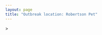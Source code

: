 ```yaml
---
layout: page
title: "Outbreak location: Robertson Pet"
---
```

<div id="mapid">
<script src="https://buda-magenta.github.io/hazard_map/load_map.js"></script>
><script>
var marker_outbreak = L.marker([12.955100, 78.269900],{"autoPan": true}).addTo(map); marker_outbreak.bindTooltip("Robertson Pet").openTooltip();

var circle_1 = L.circle([12.979120, 77.591300], {"pane": "markerPane", "color": "red", "fill": true, "fillOpacity": 0.2, "fillRule": "evenodd", "lineCap": "round", "lineJoin": "round", "opacity": 1.0, "radius": 198230, "stroke": true, "weight": 3}).addTo(map);
circle_1.bindTooltip("Bangalore<br>rank: 1<br>hazard index: 0.198231")
circle_1.bindPopup('<a href="https://buda-magenta.github.io/hazard_map/Bangalore">Bangalore</a>')

var circle_2 = L.circle([13.137000, 78.133961], {"pane": "markerPane", "color": "red", "fill": true, "fillOpacity": 0.2, "fillRule": "evenodd", "lineCap": "round", "lineJoin": "round", "opacity": 1.0, "radius": 114388, "stroke": true, "weight": 3}).addTo(map);
circle_2.bindTooltip("Kolar<br>rank: 2<br>hazard index: 0.114388")
circle_2.bindPopup('<a href="https://buda-magenta.github.io/hazard_map/Kolar">Kolar</a>')

var circle_3 = L.circle([12.305183, 76.655361], {"pane": "markerPane", "color": "red", "fill": true, "fillOpacity": 0.2, "fillRule": "evenodd", "lineCap": "round", "lineJoin": "round", "opacity": 1.0, "radius": 9318, "stroke": true, "weight": 3}).addTo(map);
circle_3.bindTooltip("Mysore<br>rank: 3<br>hazard index: 0.009318")
circle_3.bindPopup('<a href="https://buda-magenta.github.io/hazard_map/Mysore">Mysore</a>')

var circle_4 = L.circle([13.083694, 80.270186], {"pane": "markerPane", "color": "red", "fill": true, "fillOpacity": 0.2, "fillRule": "evenodd", "lineCap": "round", "lineJoin": "round", "opacity": 1.0, "radius": 8567, "stroke": true, "weight": 3}).addTo(map);
circle_4.bindTooltip("Chennai<br>rank: 4<br>hazard index: 0.008568")
circle_4.bindPopup('<a href="https://buda-magenta.github.io/hazard_map/Chennai">Chennai</a>')

var circle_5 = L.circle([13.631637, 79.423171], {"pane": "markerPane", "color": "red", "fill": true, "fillOpacity": 0.2, "fillRule": "evenodd", "lineCap": "round", "lineJoin": "round", "opacity": 1.0, "radius": 7516, "stroke": true, "weight": 3}).addTo(map);
circle_5.bindTooltip("Tirupati<br>rank: 5<br>hazard index: 0.007516")
circle_5.bindPopup('<a href="https://buda-magenta.github.io/hazard_map/Tirupati">Tirupati</a>')

var circle_6 = L.circle([11.664300, 78.146000], {"pane": "markerPane", "color": "red", "fill": true, "fillOpacity": 0.2, "fillRule": "evenodd", "lineCap": "round", "lineJoin": "round", "opacity": 1.0, "radius": 5452, "stroke": true, "weight": 3}).addTo(map);
circle_6.bindTooltip("Salem<br>rank: 6<br>hazard index: 0.005452")
circle_6.bindPopup('<a href="https://buda-magenta.github.io/hazard_map/Salem">Salem</a>')

var circle_7 = L.circle([13.340077, 77.100621], {"pane": "markerPane", "color": "red", "fill": true, "fillOpacity": 0.2, "fillRule": "evenodd", "lineCap": "round", "lineJoin": "round", "opacity": 1.0, "radius": 5065, "stroke": true, "weight": 3}).addTo(map);
circle_7.bindTooltip("Tumkur<br>rank: 7<br>hazard index: 0.005065")
circle_7.bindPopup('<a href="https://buda-magenta.github.io/hazard_map/Tumkur">Tumkur</a>')

var circle_8 = L.circle([28.651718, 77.221939], {"pane": "markerPane", "color": "red", "fill": true, "fillOpacity": 0.2, "fillRule": "evenodd", "lineCap": "round", "lineJoin": "round", "opacity": 1.0, "radius": 4049, "stroke": true, "weight": 3}).addTo(map);
circle_8.bindTooltip("Delhi<br>rank: 8<br>hazard index: 0.004050")
circle_8.bindPopup('<a href="https://buda-magenta.github.io/hazard_map/Delhi">Delhi</a>')

var circle_9 = L.circle([13.160105, 79.155551], {"pane": "markerPane", "color": "red", "fill": true, "fillOpacity": 0.2, "fillRule": "evenodd", "lineCap": "round", "lineJoin": "round", "opacity": 1.0, "radius": 4022, "stroke": true, "weight": 3}).addTo(map);
circle_9.bindTooltip("Chittoor<br>rank: 9<br>hazard index: 0.004022")
circle_9.bindPopup('<a href="https://buda-magenta.github.io/hazard_map/Chittoor">Chittoor</a>')

var circle_10 = L.circle([19.075990, 72.877393], {"pane": "markerPane", "color": "red", "fill": true, "fillOpacity": 0.2, "fillRule": "evenodd", "lineCap": "round", "lineJoin": "round", "opacity": 1.0, "radius": 3353, "stroke": true, "weight": 3}).addTo(map);
circle_10.bindTooltip("Mumbai<br>rank: 10<br>hazard index: 0.003354")
circle_10.bindPopup('<a href="https://buda-magenta.github.io/hazard_map/Mumbai">Mumbai</a>')

var circle_11 = L.circle([17.388786, 78.461065], {"pane": "markerPane", "color": "red", "fill": true, "fillOpacity": 0.2, "fillRule": "evenodd", "lineCap": "round", "lineJoin": "round", "opacity": 1.0, "radius": 2960, "stroke": true, "weight": 3}).addTo(map);
circle_11.bindTooltip("Hyderabad<br>rank: 11<br>hazard index: 0.002960")
circle_11.bindPopup('<a href="https://buda-magenta.github.io/hazard_map/Hyderabad">Hyderabad</a>')

var circle_12 = L.circle([12.792907, 78.699917], {"pane": "markerPane", "color": "red", "fill": true, "fillOpacity": 0.2, "fillRule": "evenodd", "lineCap": "round", "lineJoin": "round", "opacity": 1.0, "radius": 2241, "stroke": true, "weight": 3}).addTo(map);
circle_12.bindTooltip("Ambur<br>rank: 12<br>hazard index: 0.002242")
circle_12.bindPopup('<a href="https://buda-magenta.github.io/hazard_map/Ambur">Ambur</a>')

var circle_13 = L.circle([22.541418, 88.357691], {"pane": "markerPane", "color": "red", "fill": true, "fillOpacity": 0.2, "fillRule": "evenodd", "lineCap": "round", "lineJoin": "round", "opacity": 1.0, "radius": 2009, "stroke": true, "weight": 3}).addTo(map);
circle_13.bindTooltip("Kolkata<br>rank: 13<br>hazard index: 0.002010")
circle_13.bindPopup('<a href="https://buda-magenta.github.io/hazard_map/Kolkata">Kolkata</a>')

var circle_14 = L.circle([12.794811, 79.000641], {"pane": "markerPane", "color": "red", "fill": true, "fillOpacity": 0.2, "fillRule": "evenodd", "lineCap": "round", "lineJoin": "round", "opacity": 1.0, "radius": 1923, "stroke": true, "weight": 3}).addTo(map);
circle_14.bindTooltip("Vellore<br>rank: 14<br>hazard index: 0.001924")
circle_14.bindPopup('<a href="https://buda-magenta.github.io/hazard_map/Vellore">Vellore</a>')

var circle_15 = L.circle([12.732884, 77.830948], {"pane": "markerPane", "color": "red", "fill": true, "fillOpacity": 0.2, "fillRule": "evenodd", "lineCap": "round", "lineJoin": "round", "opacity": 1.0, "radius": 1691, "stroke": true, "weight": 3}).addTo(map);
circle_15.bindTooltip("Hosur<br>rank: 15<br>hazard index: 0.001691")
circle_15.bindPopup('<a href="https://buda-magenta.github.io/hazard_map/Hosur">Hosur</a>')

var circle_16 = L.circle([18.521428, 73.854454], {"pane": "markerPane", "color": "red", "fill": true, "fillOpacity": 0.2, "fillRule": "evenodd", "lineCap": "round", "lineJoin": "round", "opacity": 1.0, "radius": 1569, "stroke": true, "weight": 3}).addTo(map);
circle_16.bindTooltip("Pune<br>rank: 16<br>hazard index: 0.001570")
circle_16.bindPopup('<a href="https://buda-magenta.github.io/hazard_map/Pune">Pune</a>')

var circle_17 = L.circle([13.125476, 80.094090], {"pane": "markerPane", "color": "red", "fill": true, "fillOpacity": 0.2, "fillRule": "evenodd", "lineCap": "round", "lineJoin": "round", "opacity": 1.0, "radius": 1484, "stroke": true, "weight": 3}).addTo(map);
circle_17.bindTooltip("Avadi<br>rank: 17<br>hazard index: 0.001485")
circle_17.bindPopup('<a href="https://buda-magenta.github.io/hazard_map/Avadi">Avadi</a>')

var circle_18 = L.circle([14.475294, 78.821686], {"pane": "markerPane", "color": "red", "fill": true, "fillOpacity": 0.2, "fillRule": "evenodd", "lineCap": "round", "lineJoin": "round", "opacity": 1.0, "radius": 1472, "stroke": true, "weight": 3}).addTo(map);
circle_18.bindTooltip("Kadapa<br>rank: 18<br>hazard index: 0.001472")
circle_18.bindPopup('<a href="https://buda-magenta.github.io/hazard_map/Kadapa">Kadapa</a>')

var circle_19 = L.circle([10.915649, 79.806949], {"pane": "markerPane", "color": "red", "fill": true, "fillOpacity": 0.2, "fillRule": "evenodd", "lineCap": "round", "lineJoin": "round", "opacity": 1.0, "radius": 1460, "stroke": true, "weight": 3}).addTo(map);
circle_19.bindTooltip("Pondicherry<br>rank: 19<br>hazard index: 0.001461")
circle_19.bindPopup('<a href="https://buda-magenta.github.io/hazard_map/Pondicherry">Pondicherry</a>')

var circle_20 = L.circle([12.523889, 76.896196], {"pane": "markerPane", "color": "red", "fill": true, "fillOpacity": 0.2, "fillRule": "evenodd", "lineCap": "round", "lineJoin": "round", "opacity": 1.0, "radius": 1386, "stroke": true, "weight": 3}).addTo(map);
circle_20.bindTooltip("Mandya<br>rank: 20<br>hazard index: 0.001386")
circle_20.bindPopup('<a href="https://buda-magenta.github.io/hazard_map/Mandya">Mandya</a>')

var circle_21 = L.circle([12.227213, 79.070156], {"pane": "markerPane", "color": "red", "fill": true, "fillOpacity": 0.2, "fillRule": "evenodd", "lineCap": "round", "lineJoin": "round", "opacity": 1.0, "radius": 1287, "stroke": true, "weight": 3}).addTo(map);
circle_21.bindTooltip("Tiruvannamalai<br>rank: 21<br>hazard index: 0.001288")
circle_21.bindPopup('<a href="https://buda-magenta.github.io/hazard_map/Tiruvannamalai">Tiruvannamalai</a>')

var circle_22 = L.circle([12.869810, 74.843008], {"pane": "markerPane", "color": "red", "fill": true, "fillOpacity": 0.2, "fillRule": "evenodd", "lineCap": "round", "lineJoin": "round", "opacity": 1.0, "radius": 1279, "stroke": true, "weight": 3}).addTo(map);
circle_22.bindTooltip("Mangalore<br>rank: 22<br>hazard index: 0.001280")
circle_22.bindPopup('<a href="https://buda-magenta.github.io/hazard_map/Mangalore">Mangalore</a>')

var circle_23 = L.circle([11.001812, 76.962843], {"pane": "markerPane", "color": "red", "fill": true, "fillOpacity": 0.2, "fillRule": "evenodd", "lineCap": "round", "lineJoin": "round", "opacity": 1.0, "radius": 1269, "stroke": true, "weight": 3}).addTo(map);
circle_23.bindTooltip("Coimbatore<br>rank: 23<br>hazard index: 0.001269")
circle_23.bindPopup('<a href="https://buda-magenta.github.io/hazard_map/Coimbatore">Coimbatore</a>')

var circle_24 = L.circle([13.007082, 76.099270], {"pane": "markerPane", "color": "red", "fill": true, "fillOpacity": 0.2, "fillRule": "evenodd", "lineCap": "round", "lineJoin": "round", "opacity": 1.0, "radius": 1162, "stroke": true, "weight": 3}).addTo(map);
circle_24.bindTooltip("Hassan<br>rank: 24<br>hazard index: 0.001162")
circle_24.bindPopup('<a href="https://buda-magenta.github.io/hazard_map/Hassan">Hassan</a>')

var circle_25 = L.circle([14.466127, 75.920636], {"pane": "markerPane", "color": "red", "fill": true, "fillOpacity": 0.2, "fillRule": "evenodd", "lineCap": "round", "lineJoin": "round", "opacity": 1.0, "radius": 1161, "stroke": true, "weight": 3}).addTo(map);
circle_25.bindTooltip("Davanagere<br>rank: 25<br>hazard index: 0.001162")
circle_25.bindPopup('<a href="https://buda-magenta.github.io/hazard_map/Davanagere">Davanagere</a>')

var circle_26 = L.circle([13.932609, 75.574978], {"pane": "markerPane", "color": "red", "fill": true, "fillOpacity": 0.2, "fillRule": "evenodd", "lineCap": "round", "lineJoin": "round", "opacity": 1.0, "radius": 1069, "stroke": true, "weight": 3}).addTo(map);
circle_26.bindTooltip("Shimoga<br>rank: 26<br>hazard index: 0.001069")
circle_26.bindPopup('<a href="https://buda-magenta.github.io/hazard_map/Shimoga">Shimoga</a>')

var circle_27 = L.circle([23.021624, 72.579707], {"pane": "markerPane", "color": "red", "fill": true, "fillOpacity": 0.2, "fillRule": "evenodd", "lineCap": "round", "lineJoin": "round", "opacity": 1.0, "radius": 1054, "stroke": true, "weight": 3}).addTo(map);
circle_27.bindTooltip("Ahmedabad<br>rank: 27<br>hazard index: 0.001055")
circle_27.bindPopup('<a href="https://buda-magenta.github.io/hazard_map/Ahmedabad">Ahmedabad</a>')

var circle_28 = L.circle([11.369204, 77.676627], {"pane": "markerPane", "color": "red", "fill": true, "fillOpacity": 0.2, "fillRule": "evenodd", "lineCap": "round", "lineJoin": "round", "opacity": 1.0, "radius": 936, "stroke": true, "weight": 3}).addTo(map);
circle_28.bindTooltip("Erode<br>rank: 28<br>hazard index: 0.000936")
circle_28.bindPopup('<a href="https://buda-magenta.github.io/hazard_map/Erode">Erode</a>')

var circle_29 = L.circle([12.989816, 80.100987], {"pane": "markerPane", "color": "red", "fill": true, "fillOpacity": 0.2, "fillRule": "evenodd", "lineCap": "round", "lineJoin": "round", "opacity": 1.0, "radius": 931, "stroke": true, "weight": 3}).addTo(map);
circle_29.bindTooltip("Pallavaram<br>rank: 29<br>hazard index: 0.000932")
circle_29.bindPopup('<a href="https://buda-magenta.github.io/hazard_map/Pallavaram">Pallavaram</a>')

var circle_30 = L.circle([9.931308, 76.267414], {"pane": "markerPane", "color": "red", "fill": true, "fillOpacity": 0.2, "fillRule": "evenodd", "lineCap": "round", "lineJoin": "round", "opacity": 1.0, "radius": 928, "stroke": true, "weight": 3}).addTo(map);
circle_30.bindTooltip("Kochi<br>rank: 30<br>hazard index: 0.000929")
circle_30.bindPopup('<a href="https://buda-magenta.github.io/hazard_map/Kochi">Kochi</a>')

var circle_31 = L.circle([15.351838, 75.137985], {"pane": "markerPane", "color": "red", "fill": true, "fillOpacity": 0.2, "fillRule": "evenodd", "lineCap": "round", "lineJoin": "round", "opacity": 1.0, "radius": 908, "stroke": true, "weight": 3}).addTo(map);
circle_31.bindTooltip("Hubli<br>rank: 31<br>hazard index: 0.000908")
circle_31.bindPopup('<a href="https://buda-magenta.github.io/hazard_map/Hubli">Hubli</a>')

var circle_32 = L.circle([16.508759, 80.618510], {"pane": "markerPane", "color": "red", "fill": true, "fillOpacity": 0.2, "fillRule": "evenodd", "lineCap": "round", "lineJoin": "round", "opacity": 1.0, "radius": 889, "stroke": true, "weight": 3}).addTo(map);
circle_32.bindTooltip("Vijayawada<br>rank: 32<br>hazard index: 0.000890")
circle_32.bindPopup('<a href="https://buda-magenta.github.io/hazard_map/Vijayawada">Vijayawada</a>')

var circle_33 = L.circle([17.723128, 83.301284], {"pane": "markerPane", "color": "red", "fill": true, "fillOpacity": 0.2, "fillRule": "evenodd", "lineCap": "round", "lineJoin": "round", "opacity": 1.0, "radius": 881, "stroke": true, "weight": 3}).addTo(map);
circle_33.bindTooltip("Visakhapatnam<br>rank: 33<br>hazard index: 0.000881")
circle_33.bindPopup('<a href="https://buda-magenta.github.io/hazard_map/Visakhapatnam">Visakhapatnam</a>')

var circle_34 = L.circle([14.654623, 77.556260], {"pane": "markerPane", "color": "red", "fill": true, "fillOpacity": 0.2, "fillRule": "evenodd", "lineCap": "round", "lineJoin": "round", "opacity": 1.0, "radius": 861, "stroke": true, "weight": 3}).addTo(map);
circle_34.bindTooltip("Anantapur<br>rank: 34<br>hazard index: 0.000861")
circle_34.bindPopup('<a href="https://buda-magenta.github.io/hazard_map/Anantapur">Anantapur</a>')

var circle_35 = L.circle([15.398403, 73.812918], {"pane": "markerPane", "color": "red", "fill": true, "fillOpacity": 0.2, "fillRule": "evenodd", "lineCap": "round", "lineJoin": "round", "opacity": 1.0, "radius": 804, "stroke": true, "weight": 3}).addTo(map);
circle_35.bindTooltip("Vasco Da Gama<br>rank: 35<br>hazard index: 0.000804")
circle_35.bindPopup('<a href="https://buda-magenta.github.io/hazard_map/Vasco_Da_Gama">Vasco Da Gama</a>')

var circle_36 = L.circle([20.266777, 85.843559], {"pane": "markerPane", "color": "red", "fill": true, "fillOpacity": 0.2, "fillRule": "evenodd", "lineCap": "round", "lineJoin": "round", "opacity": 1.0, "radius": 791, "stroke": true, "weight": 3}).addTo(map);
circle_36.bindTooltip("Bhubaneswar<br>rank: 36<br>hazard index: 0.000791")
circle_36.bindPopup('<a href="https://buda-magenta.github.io/hazard_map/Bhubaneswar">Bhubaneswar</a>')

var circle_37 = L.circle([12.929903, 80.111823], {"pane": "markerPane", "color": "red", "fill": true, "fillOpacity": 0.2, "fillRule": "evenodd", "lineCap": "round", "lineJoin": "round", "opacity": 1.0, "radius": 761, "stroke": true, "weight": 3}).addTo(map);
circle_37.bindTooltip("Tambaram<br>rank: 37<br>hazard index: 0.000761")
circle_37.bindPopup('<a href="https://buda-magenta.github.io/hazard_map/Tambaram">Tambaram</a>')

var circle_38 = L.circle([12.836393, 79.705330], {"pane": "markerPane", "color": "red", "fill": true, "fillOpacity": 0.2, "fillRule": "evenodd", "lineCap": "round", "lineJoin": "round", "opacity": 1.0, "radius": 707, "stroke": true, "weight": 3}).addTo(map);
circle_38.bindTooltip("Kanchipuram<br>rank: 38<br>hazard index: 0.000707")
circle_38.bindPopup('<a href="https://buda-magenta.github.io/hazard_map/Kanchipuram">Kanchipuram</a>')

var circle_39 = L.circle([8.576971, 77.050125], {"pane": "markerPane", "color": "red", "fill": true, "fillOpacity": 0.2, "fillRule": "evenodd", "lineCap": "round", "lineJoin": "round", "opacity": 1.0, "radius": 659, "stroke": true, "weight": 3}).addTo(map);
circle_39.bindTooltip("Thiruvananthapuram<br>rank: 39<br>hazard index: 0.000660")
circle_39.bindPopup('<a href="https://buda-magenta.github.io/hazard_map/Thiruvananthapuram">Thiruvananthapuram</a>')

var circle_40 = L.circle([13.826383, 77.493772], {"pane": "markerPane", "color": "red", "fill": true, "fillOpacity": 0.2, "fillRule": "evenodd", "lineCap": "round", "lineJoin": "round", "opacity": 1.0, "radius": 655, "stroke": true, "weight": 3}).addTo(map);
circle_40.bindTooltip("Hindupur<br>rank: 40<br>hazard index: 0.000656")
circle_40.bindPopup('<a href="https://buda-magenta.github.io/hazard_map/Hindupur">Hindupur</a>')

var circle_41 = L.circle([13.573260, 78.479146], {"pane": "markerPane", "color": "red", "fill": true, "fillOpacity": 0.2, "fillRule": "evenodd", "lineCap": "round", "lineJoin": "round", "opacity": 1.0, "radius": 614, "stroke": true, "weight": 3}).addTo(map);
circle_41.bindTooltip("Madanapalle<br>rank: 41<br>hazard index: 0.000614")
circle_41.bindPopup('<a href="https://buda-magenta.github.io/hazard_map/Madanapalle">Madanapalle</a>')

var circle_42 = L.circle([17.849907, 75.276320], {"pane": "markerPane", "color": "red", "fill": true, "fillOpacity": 0.2, "fillRule": "evenodd", "lineCap": "round", "lineJoin": "round", "opacity": 1.0, "radius": 561, "stroke": true, "weight": 3}).addTo(map);
circle_42.bindTooltip("Solapur<br>rank: 42<br>hazard index: 0.000561")
circle_42.bindPopup('<a href="https://buda-magenta.github.io/hazard_map/Solapur">Solapur</a>')

var circle_43 = L.circle([9.926115, 78.114098], {"pane": "markerPane", "color": "red", "fill": true, "fillOpacity": 0.2, "fillRule": "evenodd", "lineCap": "round", "lineJoin": "round", "opacity": 1.0, "radius": 554, "stroke": true, "weight": 3}).addTo(map);
circle_43.bindTooltip("Madurai<br>rank: 43<br>hazard index: 0.000554")
circle_43.bindPopup('<a href="https://buda-magenta.github.io/hazard_map/Madurai">Madurai</a>')

var circle_44 = L.circle([14.422347, 77.720069], {"pane": "markerPane", "color": "red", "fill": true, "fillOpacity": 0.2, "fillRule": "evenodd", "lineCap": "round", "lineJoin": "round", "opacity": 1.0, "radius": 535, "stroke": true, "weight": 3}).addTo(map);
circle_44.bindTooltip("Dharmavaram<br>rank: 44<br>hazard index: 0.000535")
circle_44.bindPopup('<a href="https://buda-magenta.github.io/hazard_map/Dharmavaram">Dharmavaram</a>')

var circle_45 = L.circle([21.149813, 79.082056], {"pane": "markerPane", "color": "red", "fill": true, "fillOpacity": 0.2, "fillRule": "evenodd", "lineCap": "round", "lineJoin": "round", "opacity": 1.0, "radius": 526, "stroke": true, "weight": 3}).addTo(map);
circle_45.bindTooltip("Nagpur<br>rank: 45<br>hazard index: 0.000527")
circle_45.bindPopup('<a href="https://buda-magenta.github.io/hazard_map/Nagpur">Nagpur</a>')

var circle_46 = L.circle([14.226644, 76.400512], {"pane": "markerPane", "color": "red", "fill": true, "fillOpacity": 0.2, "fillRule": "evenodd", "lineCap": "round", "lineJoin": "round", "opacity": 1.0, "radius": 525, "stroke": true, "weight": 3}).addTo(map);
circle_46.bindTooltip("Chitradurga<br>rank: 46<br>hazard index: 0.000526")
circle_46.bindPopup('<a href="https://buda-magenta.github.io/hazard_map/Chitradurga">Chitradurga</a>')

var circle_47 = L.circle([20.166670, 79.172114], {"pane": "markerPane", "color": "red", "fill": true, "fillOpacity": 0.2, "fillRule": "evenodd", "lineCap": "round", "lineJoin": "round", "opacity": 1.0, "radius": 499, "stroke": true, "weight": 3}).addTo(map);
circle_47.bindTooltip("Bhadravati<br>rank: 47<br>hazard index: 0.000500")
circle_47.bindPopup('<a href="https://buda-magenta.github.io/hazard_map/Bhadravati">Bhadravati</a>')

var circle_48 = L.circle([17.166667, 77.083333], {"pane": "markerPane", "color": "red", "fill": true, "fillOpacity": 0.2, "fillRule": "evenodd", "lineCap": "round", "lineJoin": "round", "opacity": 1.0, "radius": 479, "stroke": true, "weight": 3}).addTo(map);
circle_48.bindTooltip("Gulbarga<br>rank: 48<br>hazard index: 0.000479")
circle_48.bindPopup('<a href="https://buda-magenta.github.io/hazard_map/Gulbarga">Gulbarga</a>')

var circle_49 = L.circle([26.838100, 80.934600], {"pane": "markerPane", "color": "red", "fill": true, "fillOpacity": 0.2, "fillRule": "evenodd", "lineCap": "round", "lineJoin": "round", "opacity": 1.0, "radius": 477, "stroke": true, "weight": 3}).addTo(map);
circle_49.bindTooltip("Lucknow<br>rank: 49<br>hazard index: 0.000477")
circle_49.bindPopup('<a href="https://buda-magenta.github.io/hazard_map/Lucknow">Lucknow</a>')

var circle_50 = L.circle([11.101781, 77.345192], {"pane": "markerPane", "color": "red", "fill": true, "fillOpacity": 0.2, "fillRule": "evenodd", "lineCap": "round", "lineJoin": "round", "opacity": 1.0, "radius": 476, "stroke": true, "weight": 3}).addTo(map);
circle_50.bindTooltip("Tiruppur<br>rank: 50<br>hazard index: 0.000477")
circle_50.bindPopup('<a href="https://buda-magenta.github.io/hazard_map/Tiruppur">Tiruppur</a>')

var circle_51 = L.circle([26.915458, 75.818982], {"pane": "markerPane", "color": "red", "fill": true, "fillOpacity": 0.2, "fillRule": "evenodd", "lineCap": "round", "lineJoin": "round", "opacity": 1.0, "radius": 462, "stroke": true, "weight": 3}).addTo(map);
circle_51.bindTooltip("Jaipur<br>rank: 51<br>hazard index: 0.000462")
circle_51.bindPopup('<a href="https://buda-magenta.github.io/hazard_map/Jaipur">Jaipur</a>')

var circle_52 = L.circle([10.804973, 78.687030], {"pane": "markerPane", "color": "red", "fill": true, "fillOpacity": 0.2, "fillRule": "evenodd", "lineCap": "round", "lineJoin": "round", "opacity": 1.0, "radius": 434, "stroke": true, "weight": 3}).addTo(map);
circle_52.bindTooltip("Tiruchirappalli<br>rank: 52<br>hazard index: 0.000434")
circle_52.bindPopup('<a href="https://buda-magenta.github.io/hazard_map/Tiruchirappalli">Tiruchirappalli</a>')

var circle_53 = L.circle([26.180598, 91.753943], {"pane": "markerPane", "color": "red", "fill": true, "fillOpacity": 0.2, "fillRule": "evenodd", "lineCap": "round", "lineJoin": "round", "opacity": 1.0, "radius": 421, "stroke": true, "weight": 3}).addTo(map);
circle_53.bindTooltip("Guwahati<br>rank: 53<br>hazard index: 0.000421")
circle_53.bindPopup('<a href="https://buda-magenta.github.io/hazard_map/Guwahati">Guwahati</a>')

var circle_54 = L.circle([25.609324, 85.123525], {"pane": "markerPane", "color": "red", "fill": true, "fillOpacity": 0.2, "fillRule": "evenodd", "lineCap": "round", "lineJoin": "round", "opacity": 1.0, "radius": 420, "stroke": true, "weight": 3}).addTo(map);
circle_54.bindTooltip("Patna<br>rank: 54<br>hazard index: 0.000420")
circle_54.bindPopup('<a href="https://buda-magenta.github.io/hazard_map/Patna">Patna</a>')

var circle_55 = L.circle([22.720362, 75.868200], {"pane": "markerPane", "color": "red", "fill": true, "fillOpacity": 0.2, "fillRule": "evenodd", "lineCap": "round", "lineJoin": "round", "opacity": 1.0, "radius": 336, "stroke": true, "weight": 3}).addTo(map);
circle_55.bindTooltip("Indore<br>rank: 55<br>hazard index: 0.000337")
circle_55.bindPopup('<a href="https://buda-magenta.github.io/hazard_map/Indore">Indore</a>')

var circle_56 = L.circle([25.531031, 78.652689], {"pane": "markerPane", "color": "red", "fill": true, "fillOpacity": 0.2, "fillRule": "evenodd", "lineCap": "round", "lineJoin": "round", "opacity": 1.0, "radius": 323, "stroke": true, "weight": 3}).addTo(map);
circle_56.bindTooltip("Jhansi<br>rank: 56<br>hazard index: 0.000324")
circle_56.bindPopup('<a href="https://buda-magenta.github.io/hazard_map/Jhansi">Jhansi</a>')

var circle_57 = L.circle([10.525626, 76.213254], {"pane": "markerPane", "color": "red", "fill": true, "fillOpacity": 0.2, "fillRule": "evenodd", "lineCap": "round", "lineJoin": "round", "opacity": 1.0, "radius": 317, "stroke": true, "weight": 3}).addTo(map);
circle_57.bindTooltip("Thrissur<br>rank: 57<br>hazard index: 0.000318")
circle_57.bindPopup('<a href="https://buda-magenta.github.io/hazard_map/Thrissur">Thrissur</a>')

var circle_58 = L.circle([23.370035, 85.325013], {"pane": "markerPane", "color": "red", "fill": true, "fillOpacity": 0.2, "fillRule": "evenodd", "lineCap": "round", "lineJoin": "round", "opacity": 1.0, "radius": 315, "stroke": true, "weight": 3}).addTo(map);
circle_58.bindTooltip("Ranchi<br>rank: 58<br>hazard index: 0.000316")
circle_58.bindPopup('<a href="https://buda-magenta.github.io/hazard_map/Ranchi">Ranchi</a>')

var circle_59 = L.circle([14.449372, 79.987376], {"pane": "markerPane", "color": "red", "fill": true, "fillOpacity": 0.2, "fillRule": "evenodd", "lineCap": "round", "lineJoin": "round", "opacity": 1.0, "radius": 306, "stroke": true, "weight": 3}).addTo(map);
circle_59.bindTooltip("Nellore<br>rank: 59<br>hazard index: 0.000307")
circle_59.bindPopup('<a href="https://buda-magenta.github.io/hazard_map/Nellore">Nellore</a>')

var circle_60 = L.circle([8.887951, 76.595501], {"pane": "markerPane", "color": "red", "fill": true, "fillOpacity": 0.2, "fillRule": "evenodd", "lineCap": "round", "lineJoin": "round", "opacity": 1.0, "radius": 287, "stroke": true, "weight": 3}).addTo(map);
circle_60.bindTooltip("Kollam<br>rank: 60<br>hazard index: 0.000288")
circle_60.bindPopup('<a href="https://buda-magenta.github.io/hazard_map/Kollam">Kollam</a>')

var circle_61 = L.circle([15.143395, 76.919388], {"pane": "markerPane", "color": "red", "fill": true, "fillOpacity": 0.2, "fillRule": "evenodd", "lineCap": "round", "lineJoin": "round", "opacity": 1.0, "radius": 273, "stroke": true, "weight": 3}).addTo(map);
circle_61.bindTooltip("Bellary<br>rank: 61<br>hazard index: 0.000273")
circle_61.bindPopup('<a href="https://buda-magenta.github.io/hazard_map/Bellary">Bellary</a>')

var circle_62 = L.circle([14.906956, 78.009707], {"pane": "markerPane", "color": "red", "fill": true, "fillOpacity": 0.2, "fillRule": "evenodd", "lineCap": "round", "lineJoin": "round", "opacity": 1.0, "radius": 267, "stroke": true, "weight": 3}).addTo(map);
circle_62.bindTooltip("Tadipatri<br>rank: 62<br>hazard index: 0.000267")
circle_62.bindPopup('<a href="https://buda-magenta.github.io/hazard_map/Tadipatri">Tadipatri</a>')

var circle_63 = L.circle([15.857267, 74.506934], {"pane": "markerPane", "color": "red", "fill": true, "fillOpacity": 0.2, "fillRule": "evenodd", "lineCap": "round", "lineJoin": "round", "opacity": 1.0, "radius": 263, "stroke": true, "weight": 3}).addTo(map);
circle_63.bindTooltip("Belgaum<br>rank: 63<br>hazard index: 0.000264")
circle_63.bindPopup('<a href="https://buda-magenta.github.io/hazard_map/Belgaum">Belgaum</a>')

var circle_64 = L.circle([14.625888, 75.635724], {"pane": "markerPane", "color": "red", "fill": true, "fillOpacity": 0.2, "fillRule": "evenodd", "lineCap": "round", "lineJoin": "round", "opacity": 1.0, "radius": 236, "stroke": true, "weight": 3}).addTo(map);
circle_64.bindTooltip("Ranibennur<br>rank: 64<br>hazard index: 0.000237")
circle_64.bindPopup('<a href="https://buda-magenta.github.io/hazard_map/Ranibennur">Ranibennur</a>')

var circle_65 = L.circle([21.170200, 72.831100], {"pane": "markerPane", "color": "red", "fill": true, "fillOpacity": 0.2, "fillRule": "evenodd", "lineCap": "round", "lineJoin": "round", "opacity": 1.0, "radius": 226, "stroke": true, "weight": 3}).addTo(map);
circle_65.bindTooltip("Surat<br>rank: 65<br>hazard index: 0.000226")
circle_65.bindPopup('<a href="https://buda-magenta.github.io/hazard_map/Surat">Surat</a>')

var circle_66 = L.circle([17.005045, 81.780473], {"pane": "markerPane", "color": "red", "fill": true, "fillOpacity": 0.2, "fillRule": "evenodd", "lineCap": "round", "lineJoin": "round", "opacity": 1.0, "radius": 223, "stroke": true, "weight": 3}).addTo(map);
circle_66.bindTooltip("Rajahmundry<br>rank: 66<br>hazard index: 0.000224")
circle_66.bindPopup('<a href="https://buda-magenta.github.io/hazard_map/Rajahmundry">Rajahmundry</a>')

var circle_67 = L.circle([16.083333, 77.166667], {"pane": "markerPane", "color": "red", "fill": true, "fillOpacity": 0.2, "fillRule": "evenodd", "lineCap": "round", "lineJoin": "round", "opacity": 1.0, "radius": 212, "stroke": true, "weight": 3}).addTo(map);
circle_67.bindTooltip("Raichur<br>rank: 67<br>hazard index: 0.000213")
circle_67.bindPopup('<a href="https://buda-magenta.github.io/hazard_map/Raichur">Raichur</a>')

var circle_68 = L.circle([8.701220, 77.579269], {"pane": "markerPane", "color": "red", "fill": true, "fillOpacity": 0.2, "fillRule": "evenodd", "lineCap": "round", "lineJoin": "round", "opacity": 1.0, "radius": 196, "stroke": true, "weight": 3}).addTo(map);
circle_68.bindTooltip("Tirunelveli<br>rank: 68<br>hazard index: 0.000197")
circle_68.bindPopup('<a href="https://buda-magenta.github.io/hazard_map/Tirunelveli">Tirunelveli</a>')

var circle_69 = L.circle([30.733442, 76.779714], {"pane": "markerPane", "color": "red", "fill": true, "fillOpacity": 0.2, "fillRule": "evenodd", "lineCap": "round", "lineJoin": "round", "opacity": 1.0, "radius": 191, "stroke": true, "weight": 3}).addTo(map);
circle_69.bindTooltip("Chandigarh<br>rank: 69<br>hazard index: 0.000191")
circle_69.bindPopup('<a href="https://buda-magenta.github.io/hazard_map/Chandigarh">Chandigarh</a>')

var circle_70 = L.circle([19.194329, 72.970178], {"pane": "markerPane", "color": "red", "fill": true, "fillOpacity": 0.2, "fillRule": "evenodd", "lineCap": "round", "lineJoin": "round", "opacity": 1.0, "radius": 187, "stroke": true, "weight": 3}).addTo(map);
circle_70.bindTooltip("Thane<br>rank: 70<br>hazard index: 0.000188")
circle_70.bindPopup('<a href="https://buda-magenta.github.io/hazard_map/Thane">Thane</a>')

var circle_71 = L.circle([18.793568, 80.815939], {"pane": "markerPane", "color": "red", "fill": true, "fillOpacity": 0.2, "fillRule": "evenodd", "lineCap": "round", "lineJoin": "round", "opacity": 1.0, "radius": 187, "stroke": true, "weight": 3}).addTo(map);
circle_71.bindTooltip("Bijapur<br>rank: 71<br>hazard index: 0.000187")
circle_71.bindPopup('<a href="https://buda-magenta.github.io/hazard_map/Bijapur">Bijapur</a>')

var circle_72 = L.circle([16.291519, 80.454159], {"pane": "markerPane", "color": "red", "fill": true, "fillOpacity": 0.2, "fillRule": "evenodd", "lineCap": "round", "lineJoin": "round", "opacity": 1.0, "radius": 185, "stroke": true, "weight": 3}).addTo(map);
circle_72.bindTooltip("Guntur<br>rank: 72<br>hazard index: 0.000185")
circle_72.bindPopup('<a href="https://buda-magenta.github.io/hazard_map/Guntur">Guntur</a>')

var circle_73 = L.circle([15.119651, 77.455290], {"pane": "markerPane", "color": "red", "fill": true, "fillOpacity": 0.2, "fillRule": "evenodd", "lineCap": "round", "lineJoin": "round", "opacity": 1.0, "radius": 184, "stroke": true, "weight": 3}).addTo(map);
circle_73.bindTooltip("Guntakal<br>rank: 73<br>hazard index: 0.000184")
circle_73.bindPopup('<a href="https://buda-magenta.github.io/hazard_map/Guntakal">Guntakal</a>')

var circle_74 = L.circle([26.698885, 88.320030], {"pane": "markerPane", "color": "red", "fill": true, "fillOpacity": 0.2, "fillRule": "evenodd", "lineCap": "round", "lineJoin": "round", "opacity": 1.0, "radius": 175, "stroke": true, "weight": 3}).addTo(map);
circle_74.bindTooltip("Bagdogra<br>rank: 74<br>hazard index: 0.000175")
circle_74.bindPopup('<a href="https://buda-magenta.github.io/hazard_map/Bagdogra">Bagdogra</a>')

var circle_75 = L.circle([15.266493, 76.387230], {"pane": "markerPane", "color": "red", "fill": true, "fillOpacity": 0.2, "fillRule": "evenodd", "lineCap": "round", "lineJoin": "round", "opacity": 1.0, "radius": 170, "stroke": true, "weight": 3}).addTo(map);
circle_75.bindTooltip("Hospet<br>rank: 75<br>hazard index: 0.000171")
circle_75.bindPopup('<a href="https://buda-magenta.github.io/hazard_map/Hospet">Hospet</a>')

var circle_76 = L.circle([8.188047, 77.429049], {"pane": "markerPane", "color": "red", "fill": true, "fillOpacity": 0.2, "fillRule": "evenodd", "lineCap": "round", "lineJoin": "round", "opacity": 1.0, "radius": 162, "stroke": true, "weight": 3}).addTo(map);
circle_76.bindTooltip("Nagercoil<br>rank: 76<br>hazard index: 0.000162")
circle_76.bindPopup('<a href="https://buda-magenta.github.io/hazard_map/Nagercoil">Nagercoil</a>')

var circle_77 = L.circle([16.943739, 82.235061], {"pane": "markerPane", "color": "red", "fill": true, "fillOpacity": 0.2, "fillRule": "evenodd", "lineCap": "round", "lineJoin": "round", "opacity": 1.0, "radius": 151, "stroke": true, "weight": 3}).addTo(map);
circle_77.bindTooltip("Kakinada<br>rank: 77<br>hazard index: 0.000152")
circle_77.bindPopup('<a href="https://buda-magenta.github.io/hazard_map/Kakinada">Kakinada</a>')

var circle_78 = L.circle([11.258608, 75.778874], {"pane": "markerPane", "color": "red", "fill": true, "fillOpacity": 0.2, "fillRule": "evenodd", "lineCap": "round", "lineJoin": "round", "opacity": 1.0, "radius": 147, "stroke": true, "weight": 3}).addTo(map);
circle_78.bindTooltip("Kozhikode<br>rank: 78<br>hazard index: 0.000148")
circle_78.bindPopup('<a href="https://buda-magenta.github.io/hazard_map/Kozhikode">Kozhikode</a>')

var circle_79 = L.circle([25.335649, 83.007629], {"pane": "markerPane", "color": "red", "fill": true, "fillOpacity": 0.2, "fillRule": "evenodd", "lineCap": "round", "lineJoin": "round", "opacity": 1.0, "radius": 147, "stroke": true, "weight": 3}).addTo(map);
circle_79.bindTooltip("Varanasi<br>rank: 79<br>hazard index: 0.000148")
circle_79.bindPopup('<a href="https://buda-magenta.github.io/hazard_map/Varanasi">Varanasi</a>')

var circle_80 = L.circle([10.787898, 76.474087], {"pane": "markerPane", "color": "red", "fill": true, "fillOpacity": 0.2, "fillRule": "evenodd", "lineCap": "round", "lineJoin": "round", "opacity": 1.0, "radius": 140, "stroke": true, "weight": 3}).addTo(map);
circle_80.bindTooltip("Palakkad<br>rank: 80<br>hazard index: 0.000140")
circle_80.bindPopup('<a href="https://buda-magenta.github.io/hazard_map/Palakkad">Palakkad</a>')

var circle_81 = L.circle([15.426365, 75.630079], {"pane": "markerPane", "color": "red", "fill": true, "fillOpacity": 0.2, "fillRule": "evenodd", "lineCap": "round", "lineJoin": "round", "opacity": 1.0, "radius": 119, "stroke": true, "weight": 3}).addTo(map);
circle_81.bindTooltip("Gadag<br>rank: 81<br>hazard index: 0.000120")
circle_81.bindPopup('<a href="https://buda-magenta.github.io/hazard_map/Gadag">Gadag</a>')

var circle_82 = L.circle([15.507555, 80.060800], {"pane": "markerPane", "color": "red", "fill": true, "fillOpacity": 0.2, "fillRule": "evenodd", "lineCap": "round", "lineJoin": "round", "opacity": 1.0, "radius": 118, "stroke": true, "weight": 3}).addTo(map);
circle_82.bindTooltip("Ongole<br>rank: 82<br>hazard index: 0.000119")
circle_82.bindPopup('<a href="https://buda-magenta.github.io/hazard_map/Ongole">Ongole</a>')

var circle_83 = L.circle([17.910400, 77.519900], {"pane": "markerPane", "color": "red", "fill": true, "fillOpacity": 0.2, "fillRule": "evenodd", "lineCap": "round", "lineJoin": "round", "opacity": 1.0, "radius": 118, "stroke": true, "weight": 3}).addTo(map);
circle_83.bindTooltip("Bidar<br>rank: 83<br>hazard index: 0.000118")
circle_83.bindPopup('<a href="https://buda-magenta.github.io/hazard_map/Bidar">Bidar</a>')

var circle_84 = L.circle([13.156387, 80.300528], {"pane": "markerPane", "color": "red", "fill": true, "fillOpacity": 0.2, "fillRule": "evenodd", "lineCap": "round", "lineJoin": "round", "opacity": 1.0, "radius": 116, "stroke": true, "weight": 3}).addTo(map);
circle_84.bindTooltip("Tiruvottiyur<br>rank: 84<br>hazard index: 0.000117")
circle_84.bindPopup('<a href="https://buda-magenta.github.io/hazard_map/Tiruvottiyur">Tiruvottiyur</a>')

var circle_85 = L.circle([23.258486, 77.401989], {"pane": "markerPane", "color": "red", "fill": true, "fillOpacity": 0.2, "fillRule": "evenodd", "lineCap": "round", "lineJoin": "round", "opacity": 1.0, "radius": 115, "stroke": true, "weight": 3}).addTo(map);
circle_85.bindTooltip("Bhopal<br>rank: 85<br>hazard index: 0.000116")
circle_85.bindPopup('<a href="https://buda-magenta.github.io/hazard_map/Bhopal">Bhopal</a>')

var circle_86 = L.circle([13.318014, 75.773874], {"pane": "markerPane", "color": "red", "fill": true, "fillOpacity": 0.2, "fillRule": "evenodd", "lineCap": "round", "lineJoin": "round", "opacity": 1.0, "radius": 115, "stroke": true, "weight": 3}).addTo(map);
circle_86.bindTooltip("Chikmagalur<br>rank: 86<br>hazard index: 0.000116")
circle_86.bindPopup('<a href="https://buda-magenta.github.io/hazard_map/Chikmagalur">Chikmagalur</a>')

var circle_87 = L.circle([10.330330, 78.067398], {"pane": "markerPane", "color": "red", "fill": true, "fillOpacity": 0.2, "fillRule": "evenodd", "lineCap": "round", "lineJoin": "round", "opacity": 1.0, "radius": 112, "stroke": true, "weight": 3}).addTo(map);
circle_87.bindTooltip("Dindigul<br>rank: 87<br>hazard index: 0.000113")
circle_87.bindPopup('<a href="https://buda-magenta.github.io/hazard_map/Dindigul">Dindigul</a>')

var circle_88 = L.circle([14.752266, 78.548552], {"pane": "markerPane", "color": "red", "fill": true, "fillOpacity": 0.2, "fillRule": "evenodd", "lineCap": "round", "lineJoin": "round", "opacity": 1.0, "radius": 108, "stroke": true, "weight": 3}).addTo(map);
circle_88.bindTooltip("Proddatur<br>rank: 88<br>hazard index: 0.000108")
circle_88.bindPopup('<a href="https://buda-magenta.github.io/hazard_map/Proddatur">Proddatur</a>')

var circle_89 = L.circle([19.807608, 85.825254], {"pane": "markerPane", "color": "red", "fill": true, "fillOpacity": 0.2, "fillRule": "evenodd", "lineCap": "round", "lineJoin": "round", "opacity": 1.0, "radius": 91, "stroke": true, "weight": 3}).addTo(map);
circle_89.bindTooltip("Puri<br>rank: 89<br>hazard index: 0.000091")
circle_89.bindPopup('<a href="https://buda-magenta.github.io/hazard_map/Puri">Puri</a>')

var circle_90 = L.circle([21.237947, 81.633683], {"pane": "markerPane", "color": "red", "fill": true, "fillOpacity": 0.2, "fillRule": "evenodd", "lineCap": "round", "lineJoin": "round", "opacity": 1.0, "radius": 87, "stroke": true, "weight": 3}).addTo(map);
circle_90.bindTooltip("Raipur<br>rank: 90<br>hazard index: 0.000087")
circle_90.bindPopup('<a href="https://buda-magenta.github.io/hazard_map/Raipur">Raipur</a>')

var circle_91 = L.circle([11.715950, 79.767053], {"pane": "markerPane", "color": "red", "fill": true, "fillOpacity": 0.2, "fillRule": "evenodd", "lineCap": "round", "lineJoin": "round", "opacity": 1.0, "radius": 87, "stroke": true, "weight": 3}).addTo(map);
circle_91.bindTooltip("Cuddalore Port<br>rank: 91<br>hazard index: 0.000087")
circle_91.bindPopup('<a href="https://buda-magenta.github.io/hazard_map/Cuddalore_Port">Cuddalore Port</a>')

var circle_92 = L.circle([31.634308, 74.873679], {"pane": "markerPane", "color": "red", "fill": true, "fillOpacity": 0.2, "fillRule": "evenodd", "lineCap": "round", "lineJoin": "round", "opacity": 1.0, "radius": 86, "stroke": true, "weight": 3}).addTo(map);
circle_92.bindTooltip("Amritsar<br>rank: 92<br>hazard index: 0.000087")
circle_92.bindPopup('<a href="https://buda-magenta.github.io/hazard_map/Amritsar">Amritsar</a>')

var circle_93 = L.circle([30.325565, 78.043681], {"pane": "markerPane", "color": "red", "fill": true, "fillOpacity": 0.2, "fillRule": "evenodd", "lineCap": "round", "lineJoin": "round", "opacity": 1.0, "radius": 85, "stroke": true, "weight": 3}).addTo(map);
circle_93.bindTooltip("Dehradun<br>rank: 93<br>hazard index: 0.000085")
circle_93.bindPopup('<a href="https://buda-magenta.github.io/hazard_map/Dehradun">Dehradun</a>')

var circle_94 = L.circle([16.237773, 80.646422], {"pane": "markerPane", "color": "red", "fill": true, "fillOpacity": 0.2, "fillRule": "evenodd", "lineCap": "round", "lineJoin": "round", "opacity": 1.0, "radius": 84, "stroke": true, "weight": 3}).addTo(map);
circle_94.bindTooltip("Tenali<br>rank: 94<br>hazard index: 0.000085")
circle_94.bindPopup('<a href="https://buda-magenta.github.io/hazard_map/Tenali">Tenali</a>')

var circle_95 = L.circle([19.169335, 77.311013], {"pane": "markerPane", "color": "red", "fill": true, "fillOpacity": 0.2, "fillRule": "evenodd", "lineCap": "round", "lineJoin": "round", "opacity": 1.0, "radius": 84, "stroke": true, "weight": 3}).addTo(map);
circle_95.bindTooltip("Nanded Waghala<br>rank: 95<br>hazard index: 0.000084")
circle_95.bindPopup('<a href="https://buda-magenta.github.io/hazard_map/Nanded_Waghala">Nanded Waghala</a>')

var circle_96 = L.circle([16.850253, 74.594888], {"pane": "markerPane", "color": "red", "fill": true, "fillOpacity": 0.2, "fillRule": "evenodd", "lineCap": "round", "lineJoin": "round", "opacity": 1.0, "radius": 82, "stroke": true, "weight": 3}).addTo(map);
circle_96.bindTooltip("Sangli<br>rank: 96<br>hazard index: 0.000083")
circle_96.bindPopup('<a href="https://buda-magenta.github.io/hazard_map/Sangli">Sangli</a>')

var circle_97 = L.circle([22.297314, 73.194257], {"pane": "markerPane", "color": "red", "fill": true, "fillOpacity": 0.2, "fillRule": "evenodd", "lineCap": "round", "lineJoin": "round", "opacity": 1.0, "radius": 80, "stroke": true, "weight": 3}).addTo(map);
circle_97.bindTooltip("Vadodara<br>rank: 97<br>hazard index: 0.000081")
circle_97.bindPopup('<a href="https://buda-magenta.github.io/hazard_map/Vadodara">Vadodara</a>')

var circle_98 = L.circle([15.631900, 77.275900], {"pane": "markerPane", "color": "red", "fill": true, "fillOpacity": 0.2, "fillRule": "evenodd", "lineCap": "round", "lineJoin": "round", "opacity": 1.0, "radius": 78, "stroke": true, "weight": 3}).addTo(map);
circle_98.bindTooltip("Adoni<br>rank: 98<br>hazard index: 0.000079")
circle_98.bindPopup('<a href="https://buda-magenta.github.io/hazard_map/Adoni">Adoni</a>')

var circle_99 = L.circle([26.460914, 80.321759], {"pane": "markerPane", "color": "red", "fill": true, "fillOpacity": 0.2, "fillRule": "evenodd", "lineCap": "round", "lineJoin": "round", "opacity": 1.0, "radius": 77, "stroke": true, "weight": 3}).addTo(map);
circle_99.bindTooltip("Kanpur<br>rank: 99<br>hazard index: 0.000077")
circle_99.bindPopup('<a href="https://buda-magenta.github.io/hazard_map/Kanpur">Kanpur</a>')

var circle_100 = L.circle([10.786027, 79.138150], {"pane": "markerPane", "color": "red", "fill": true, "fillOpacity": 0.2, "fillRule": "evenodd", "lineCap": "round", "lineJoin": "round", "opacity": 1.0, "radius": 74, "stroke": true, "weight": 3}).addTo(map);
circle_100.bindTooltip("Thanjavur<br>rank: 100<br>hazard index: 0.000074")
circle_100.bindPopup('<a href="https://buda-magenta.github.io/hazard_map/Thanjavur">Thanjavur</a>')
</script>
</div>